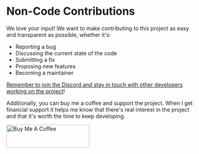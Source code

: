 # Non-Code Contributions

We love your input! We want to make contributing to this project as easy and transparent as possible, whether it's:

- Reporting a bug
- Discussing the current state of the code
- Submitting a fix
- Proposing new features
- Becoming a maintainer

[Remember to join the Discord and stay in touch with other developers working on the project](https://discord.gg/R6QDyJgbD2)! 

Additionally, you can buy me a coffee and support the project. When I get financial support it helps me know that there's real interest in the project and that it's worth the time to keep developing. 

<a href="https://www.buymeacoffee.com/haykot" target="_blank"><img src="https://cdn.buymeacoffee.com/buttons/v2/default-green.png" alt="Buy Me A Coffee" style="height: 60px !important;width: 217px !important;" ></a>